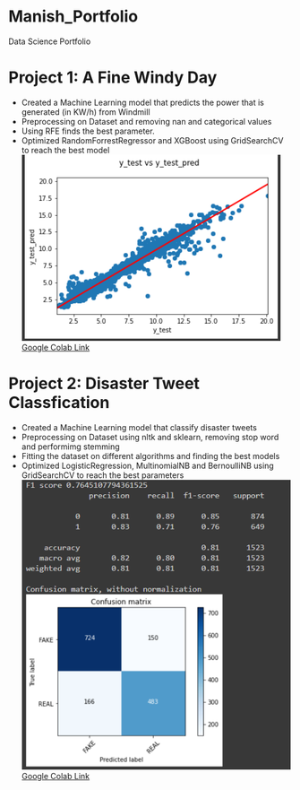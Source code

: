 # Manish_Portfolio
Data Science Portfolio

# Project 1: A Fine Windy Day
+ Created a Machine Learning model that predicts the power that is generated (in KW/h) from Windmill
+ Preprocessing on Dataset and removing nan and categorical values
+ Using RFE finds the best parameter.
+ Optimized RandomForrestRegressor and XGBoost using GridSearchCV to reach the best model
![](image/RandomForestResult.png)
[Google Colab Link](https://colab.research.google.com/drive/1NnNS-3DgXhE1QOG90SIjf48rfkeMOFKg?usp=sharing)


# Project 2: Disaster Tweet Classfication
+ Created a Machine Learning model that classify disaster tweets
+ Preprocessing on Dataset using nltk and sklearn, removing stop word and performimg stemming
+ Fitting the dataset on different algorithms and finding the best models
+ Optimized LogisticRegression, MultinomialNB and BernoulliNB using GridSearchCV to reach the best parameters
![](image/best_Model.png)
[Google Colab Link](https://colab.research.google.com/drive/1ZLW7DHvmrzGjaEeUBi6oCtpMv91YULck?usp=sharing)
